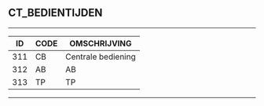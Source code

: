 ## CT_BEDIENTIJDEN

***

|ID                              	|CODE          	|OMSCHRIJVING|
|------                          	|----          	|-----    |
|311|CB|Centrale bediening |
|312|AB|AB|
|313|TP|TP|


***
